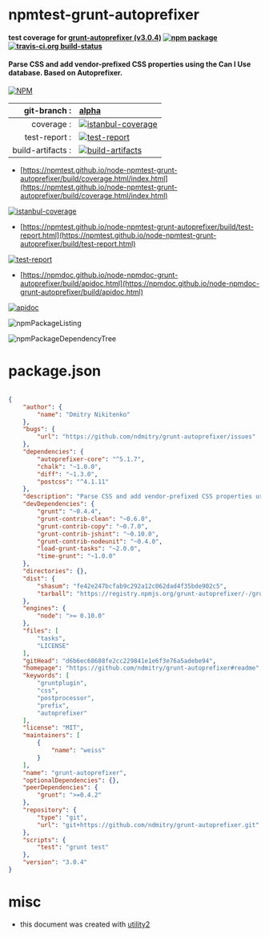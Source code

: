 # npmtest-grunt-autoprefixer

#### test coverage for  [grunt-autoprefixer (v3.0.4)](https://github.com/ndmitry/grunt-autoprefixer#readme)  [![npm package](https://img.shields.io/npm/v/npmtest-grunt-autoprefixer.svg?style=flat-square)](https://www.npmjs.org/package/npmtest-grunt-autoprefixer) [![travis-ci.org build-status](https://api.travis-ci.org/npmtest/node-npmtest-grunt-autoprefixer.svg)](https://travis-ci.org/npmtest/node-npmtest-grunt-autoprefixer)

#### Parse CSS and add vendor-prefixed CSS properties using the Can I Use database. Based on Autoprefixer.

[![NPM](https://nodei.co/npm/grunt-autoprefixer.png?downloads=true&downloadRank=true&stars=true)](https://www.npmjs.com/package/grunt-autoprefixer)

| git-branch : | [alpha](https://github.com/npmtest/node-npmtest-grunt-autoprefixer/tree/alpha)|
|--:|:--|
| coverage : | [![istanbul-coverage](https://npmtest.github.io/node-npmtest-grunt-autoprefixer/build/coverage.badge.svg)](https://npmtest.github.io/node-npmtest-grunt-autoprefixer/build/coverage.html/index.html)|
| test-report : | [![test-report](https://npmtest.github.io/node-npmtest-grunt-autoprefixer/build/test-report.badge.svg)](https://npmtest.github.io/node-npmtest-grunt-autoprefixer/build/test-report.html)|
| build-artifacts : | [![build-artifacts](https://npmtest.github.io/node-npmtest-grunt-autoprefixer/glyphicons_144_folder_open.png)](https://github.com/npmtest/node-npmtest-grunt-autoprefixer/tree/gh-pages/build)|

- [https://npmtest.github.io/node-npmtest-grunt-autoprefixer/build/coverage.html/index.html](https://npmtest.github.io/node-npmtest-grunt-autoprefixer/build/coverage.html/index.html)

[![istanbul-coverage](https://npmtest.github.io/node-npmtest-grunt-autoprefixer/build/screenCapture.buildCi.browser.%252Ftmp%252Fbuild%252Fcoverage.lib.html.png)](https://npmtest.github.io/node-npmtest-grunt-autoprefixer/build/coverage.html/index.html)

- [https://npmtest.github.io/node-npmtest-grunt-autoprefixer/build/test-report.html](https://npmtest.github.io/node-npmtest-grunt-autoprefixer/build/test-report.html)

[![test-report](https://npmtest.github.io/node-npmtest-grunt-autoprefixer/build/screenCapture.buildCi.browser.%252Ftmp%252Fbuild%252Ftest-report.html.png)](https://npmtest.github.io/node-npmtest-grunt-autoprefixer/build/test-report.html)

- [https://npmdoc.github.io/node-npmdoc-grunt-autoprefixer/build/apidoc.html](https://npmdoc.github.io/node-npmdoc-grunt-autoprefixer/build/apidoc.html)

[![apidoc](https://npmdoc.github.io/node-npmdoc-grunt-autoprefixer/build/screenCapture.buildCi.browser.%252Ftmp%252Fbuild%252Fapidoc.html.png)](https://npmdoc.github.io/node-npmdoc-grunt-autoprefixer/build/apidoc.html)

![npmPackageListing](https://npmtest.github.io/node-npmtest-grunt-autoprefixer/build/screenCapture.npmPackageListing.svg)

![npmPackageDependencyTree](https://npmtest.github.io/node-npmtest-grunt-autoprefixer/build/screenCapture.npmPackageDependencyTree.svg)



# package.json

```json

{
    "author": {
        "name": "Dmitry Nikitenko"
    },
    "bugs": {
        "url": "https://github.com/ndmitry/grunt-autoprefixer/issues"
    },
    "dependencies": {
        "autoprefixer-core": "^5.1.7",
        "chalk": "~1.0.0",
        "diff": "~1.3.0",
        "postcss": "^4.1.11"
    },
    "description": "Parse CSS and add vendor-prefixed CSS properties using the Can I Use database. Based on Autoprefixer.",
    "devDependencies": {
        "grunt": "~0.4.4",
        "grunt-contrib-clean": "~0.6.0",
        "grunt-contrib-copy": "~0.7.0",
        "grunt-contrib-jshint": "~0.10.0",
        "grunt-contrib-nodeunit": "~0.4.0",
        "load-grunt-tasks": "~2.0.0",
        "time-grunt": "~1.0.0"
    },
    "directories": {},
    "dist": {
        "shasum": "fe42e247bcfab9c292a12c062dad4f35bde902c5",
        "tarball": "https://registry.npmjs.org/grunt-autoprefixer/-/grunt-autoprefixer-3.0.4.tgz"
    },
    "engines": {
        "node": ">= 0.10.0"
    },
    "files": [
        "tasks",
        "LICENSE"
    ],
    "gitHead": "d6b6ec68688fe2cc229841e1e6f3e76a5adebe94",
    "homepage": "https://github.com/ndmitry/grunt-autoprefixer#readme",
    "keywords": [
        "gruntplugin",
        "css",
        "postprocessor",
        "prefix",
        "autoprefixer"
    ],
    "license": "MIT",
    "maintainers": [
        {
            "name": "weiss"
        }
    ],
    "name": "grunt-autoprefixer",
    "optionalDependencies": {},
    "peerDependencies": {
        "grunt": ">=0.4.2"
    },
    "repository": {
        "type": "git",
        "url": "git+https://github.com/ndmitry/grunt-autoprefixer.git"
    },
    "scripts": {
        "test": "grunt test"
    },
    "version": "3.0.4"
}
```



# misc
- this document was created with [utility2](https://github.com/kaizhu256/node-utility2)
